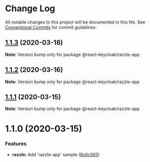 # Change Log

All notable changes to this project will be documented in this file.
See [Conventional Commits](https://conventionalcommits.org) for commit guidelines.

## [1.1.3](https://github.com/panz3r/react-keycloak/compare/@react-keycloak/razzle-app@1.1.2...@react-keycloak/razzle-app@1.1.3) (2020-03-18)

**Note:** Version bump only for package @react-keycloak/razzle-app





## [1.1.2](https://github.com/panz3r/react-keycloak/compare/@react-keycloak/razzle-app@1.1.1...@react-keycloak/razzle-app@1.1.2) (2020-03-16)

**Note:** Version bump only for package @react-keycloak/razzle-app





## [1.1.1](https://github.com/panz3r/react-keycloak/compare/@react-keycloak/razzle-app@1.1.0...@react-keycloak/razzle-app@1.1.1) (2020-03-15)

**Note:** Version bump only for package @react-keycloak/razzle-app





# 1.1.0 (2020-03-15)


### Features

* **razzle:** Add 'razzle-app' sample ([8c6c565](https://github.com/panz3r/react-keycloak/commit/8c6c5654889c30d1e63efa05c7125a22e1297763))
